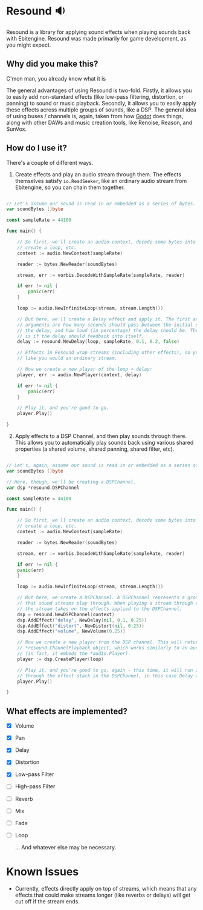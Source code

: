 # Resound 🔉

Resound is a library for applying sound effects when playing sounds back with Ebitengine. Resound was made primarily for game development, as you might expect.

## Why did you make this?

C'mon man, you already know what it is

The general advantages of using Resound is two-fold. Firstly, it allows you to easily add non-standard effects (like low-pass filtering, distortion, or panning) to sound or music playback. Secondly, it allows you to easily apply these effects across multiple groups of sounds, like a DSP. The general idea of using buses / channels is, again, taken from how [Godot](https://godotengine.org/) does things, along with other DAWs and music creation tools, like Renoise, Reason, and SunVox.

## How do I use it?

There's a couple of different ways.

1) Create effects and play an audio stream through them. The effects themselves satisfy `io.ReadSeeker`, like an ordinary audio stream from Ebitengine, so you can chain them together.

```go

// Let's assume our sound is read in or embedded as a series of bytes.
var soundBytes []byte

const sampleRate = 44100

func main() {

    // So first, we'll create an audio context, decode some bytes into a stream,
    // create a loop, etc. 
    context := audio.NewContext(sampleRate)

    reader := bytes.NewReader(soundBytes)

	stream, err := vorbis.DecodeWithSampleRate(sampleRate, reader)

	if err != nil {
		panic(err)
	}

	loop := audio.NewInfiniteLoop(stream, stream.Length())

    // But here, we'll create a Delay effect and apply it. The first and second
    // arguments are how many seconds should pass between the initial sound and
    // the delay, and how loud (in percentage) the delay should be. The last argument
    // is if the delay should feedback into itself.
    delay := resound.NewDelay(loop, sampleRate, 0.1, 0.2, false)

    // Effects in Resound wrap streams (including other effects), so you can just use them
    // like you would an ordinary stream.

    // Now we create a new player of the loop + delay:
	player, err := audio.NewPlayer(context, delay)

	if err != nil {
		panic(err)
	}

    // Play it, and you're good to go.
	player.Play()

}

```

2) Apply effects to a DSP Channel, and then play sounds through there. This allows you to automatically play sounds back using various shared properties (a shared volume, shared panning, shared filter, etc).

```go

// Let's, again, assume our sound is read in or embedded as a series of bytes.
var soundBytes []byte

// Here, though, we'll be creating a DSPChannel.
var dsp *resound.DSPChannel

const sampleRate = 44100

func main() {

    // So first, we'll create an audio context, decode some bytes into a stream,
    // create a loop, etc. 
    context := audio.NewContext(sampleRate)

    reader := bytes.NewReader(soundBytes)

    stream, err := vorbis.DecodeWithSampleRate(sampleRate, reader)

    if err != nil {
	panic(err)
    }

    loop := audio.NewInfiniteLoop(stream, stream.Length())

    // But here, we create a DSPChannel. A DSPChannel represents a group of effects
    // that sound streams play through. When playing a stream through a DSPChannel,
    // the stream takes on the effects applied to the DSPChannel.
    dsp = resound.NewDSPChannel(context)
    dsp.AddEffect("delay", NewDelay(nil, 0.1, 0.25))
    dsp.AddEffect("distort", NewDistort(nil, 0.25))
    dsp.AddEffect("volume", NewVolume(0.25))

    // Now we create a new player from the DSP channel. This will return a
    // *resound.ChannelPlayback object, which works similarly to an audio.Player
    // (in fact, it embeds the *audio.Player).
    player := dsp.CreatePlayer(loop)

    // Play it, and you're good to go, again - this time, it will run its playback
    // through the effect stack in the DSPChannel, in this case Delay > Distort > Volume.
	player.Play()

}

```

## What effects are implemented?

- [X] Volume
- [X] Pan
- [X] Delay
- [X] Distortion
- [X] Low-pass Filter
- [ ] High-pass Filter
- [ ] Reverb
- [ ] Mix
- [ ] Fade
- [ ] Loop

  ... And whatever else may be necessary.

# Known Issues

- Currently, effects directly apply on top of streams, which means that any effects that could make streams longer (like reverbs or delays) will get cut off if the stream ends.